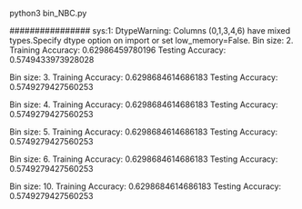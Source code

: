 python3 bin_NBC.py 

################
sys:1: DtypeWarning: Columns (0,1,3,4,6) have mixed types.Specify dtype option on import or set low_memory=False.
Bin size: 2.
Training Accuracy: 0.62986459780196
Testing Accuracy: 0.5749433973928028

Bin size: 3.
Training Accuracy: 0.6298684614686183
Testing Accuracy: 0.5749279427560253

Bin size: 4.
Training Accuracy: 0.6298684614686183
Testing Accuracy: 0.5749279427560253

Bin size: 5.
Training Accuracy: 0.6298684614686183
Testing Accuracy: 0.5749279427560253

Bin size: 6.
Training Accuracy: 0.6298684614686183
Testing Accuracy: 0.5749279427560253

Bin size: 10.
Training Accuracy: 0.6298684614686183
Testing Accuracy: 0.5749279427560253


